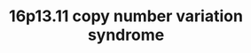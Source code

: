 ---
annotations: []
authors:
- Alval
citedin: ''
communities: []
description: 'Copy number variations in the region 16p13.11 (exact position: chr16:15511655-16293689
  (GRCh37), are rare, pathological mutations in the human genome. It is a risk variation
  for neuropsychiatric diseases like schizophrenia (Kirov et al. 2014, 10.1016/j.biopsych.2013.07.022)'
last-edited: 2024-12-12
ndex: null
organisms:
- Homo sapiens
redirect_from:
- /index.php/Pathway:WP5502
- /instance/WP5502
- /instance/WP5502_r136059
revision: r136059
schema-jsonld:
- '@context': https://schema.org/
  '@id': https://wikipathways.github.io/pathways/WP5502.html
  '@type': Dataset
  creator:
    '@type': Organization
    name: WikiPathways
  description: 'Copy number variations in the region 16p13.11 (exact position: chr16:15511655-16293689
    (GRCh37), are rare, pathological mutations in the human genome. It is a risk variation
    for neuropsychiatric diseases like schizophrenia (Kirov et al. 2014, 10.1016/j.biopsych.2013.07.022)'
  keywords:
  - ABCC1
  - ABCC6
  - ACTR10
  - ACTR1A
  - ACTR1B
  - BMERB1
  - CEP170
  - CEP20
  - DCP1A
  - DCP2
  - DCTN1
  - DCTN4
  - DCTN6
  - DISC1
  - ENSG00000261130
  - GATA3
  - KIAA0753
  - MARF1
  - MYH11
  - NDE1
  - OFD1
  - PAFAH1B1
  - PCM1
  - PLAG1
  - PLAGL1
  - PLK1
  - RAP1A
  - RAPGEF4
  - RPL15P20
  - RPL17P40
  - cAMP
  license: CC0
  name: '16p13.11 copy number variation syndrome '
seo: CreativeWork
title: '16p13.11 copy number variation syndrome '
wpid: WP5502
---